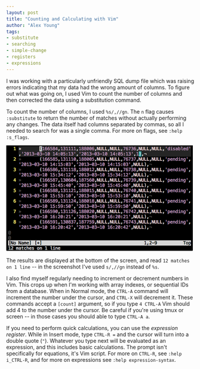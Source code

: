 ```yaml
---
layout: post
title: "Counting and Calculating with Vim"
author: "Alex Young"
tags: 
- substitute
- searching
- simple-change
- registers
- expressions
---
```


I was working with a particularly unfriendly SQL dump file which was raising errors indicating that my data had the wrong amount of columns.  To figure out what was going on, I used Vim to count the number of columns and then corrected the data using a substitution command.

To count the number of columns, I used `%s/,//gn`.  The `n` flag causes `:substitute` to return the number of matches without actually performing any changes.  The data itself had columns separated by commas, so all I needed to search for was a single comma.  For more on flags, see `:help :s_flags`.

![Counting with Vim](/images/posts/counting-with-vim.png)

The results are displayed at the bottom of the screen, and read `12 matches on 1 line` -- in the screenshot I've used `s/,//gn` instead of `%s`.

I also find myself regularly needing to increment or decrement numbers in Vim.  This crops up when I'm working with array indexes, or sequential IDs from a database.  When in Normal mode, the `CTRL-A` command will increment the number under the cursor, and `CTRL-X` will decrement it.  These commands accept a `[count]` argument, so if you type `4 CTRL-A` Vim should add 4 to the number under the cursor.  Be careful if you're using tmux or screen -- in those cases you should able to type `CTRL-A a`.

If you need to perform quick calculations, you can use the _expression register_. While in Insert mode, type `CTRL-R =` and the cursor will turn into a double quote (`"`).  Whatever you type next will be evaluated as an expression, and this includes basic calculations.  The prompt isn't specifically for equations, it's Vim script.  For more on `CTRL-R`, see `:help i_CTRL-R`, and for more on expressions see `:help expression-syntax`.
